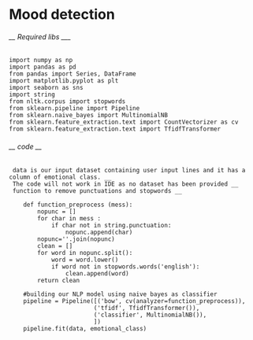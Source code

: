 # Mood detection
###### __ Required libs ___
```
import numpy as np
import pandas as pd
from pandas import Series, DataFrame	
import matplotlib.pyplot as plt
import seaborn as sns
import string
from nltk.corpus import stopwords
from sklearn.pipeline import Pipeline
from sklearn.naive_bayes import MultinomialNB
from sklearn.feature_extraction.text import CountVectorizer as cv
from sklearn.feature_extraction.text import TfidfTransformer

```

###### __ code __
	 data is our input dataset containing user input lines and it has a column of emotional class. __
	 The code will not work in IDE as no dataset has been provided __
	 function to remove punctuations and stopwords __
	
		def function_preprocess (mess):
			nopunc = []
			for char in mess :
				if char not in string.punctuation:
					nopunc.append(char)
			nopunc=''.join(nopunc)
			clean = []
			for word in nopunc.split():
				word = word.lower()
				if word not in stopwords.words('english'):
					clean.append(word)
			return clean

		#building our NLP model using naive bayes as classifier
		pipeline = Pipeline([('bow', cv(analyzer=function_preprocess)),
							('tfidf', TfidfTransformer()),
							('classifier', MultinomialNB()),
							])
		pipeline.fit(data, emotional_class)
	

